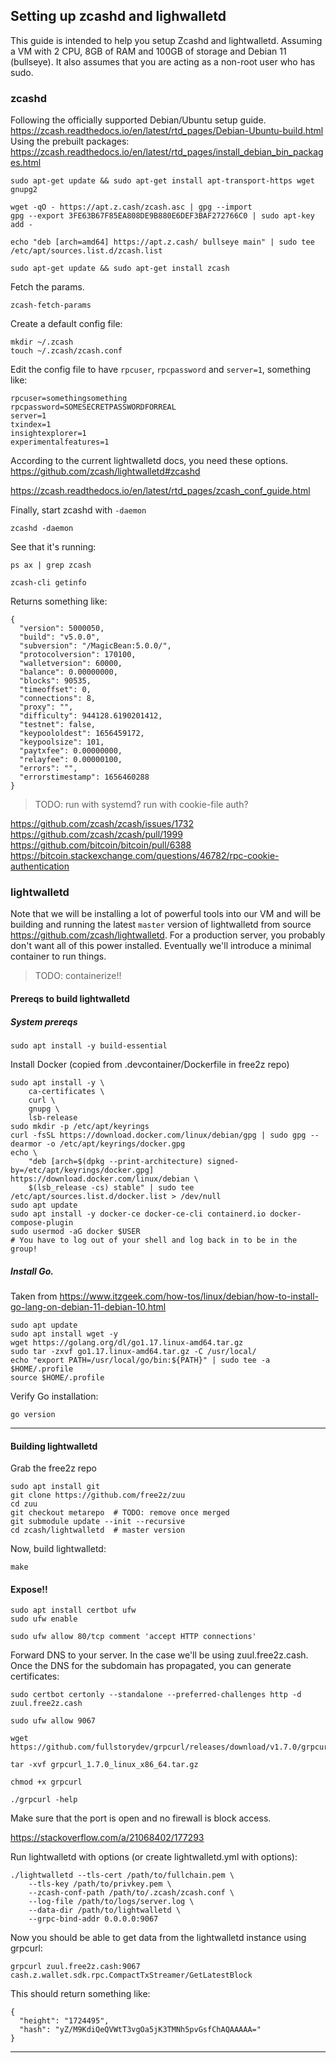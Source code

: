 ## Setting up zcashd and lighwalletd

This guide is intended to help you setup Zcashd and lightwalletd.
Assuming a VM with 2 CPU, 8GB of RAM and 100GB of storage and Debian 11
(bullseye).
It also assumes that you are acting as a non-root user who has sudo.

### zcashd

Following the officially supported Debian/Ubuntu setup guide.
https://zcash.readthedocs.io/en/latest/rtd_pages/Debian-Ubuntu-build.html
Using the prebuilt packages:
https://zcash.readthedocs.io/en/latest/rtd_pages/install_debian_bin_packages.html

```
sudo apt-get update && sudo apt-get install apt-transport-https wget gnupg2
```

```
wget -qO - https://apt.z.cash/zcash.asc | gpg --import
gpg --export 3FE63B67F85EA808DE9B880E6DEF3BAF272766C0 | sudo apt-key add -
```


```
echo "deb [arch=amd64] https://apt.z.cash/ bullseye main" | sudo tee /etc/apt/sources.list.d/zcash.list
```

```
sudo apt-get update && sudo apt-get install zcash
```

Fetch the params.

```
zcash-fetch-params
```

Create a default config file:

```
mkdir ~/.zcash
touch ~/.zcash/zcash.conf
```

Edit the config file to have `rpcuser`, `rpcpassword` and `server=1`,
something like:

```
rpcuser=somethingsomething
rpcpassword=SOMESECRETPASSWORDFORREAL
server=1
txindex=1
insightexplorer=1
experimentalfeatures=1
```

According to the current lightwalletd docs, you need these options.
https://github.com/zcash/lightwalletd#zcashd

https://zcash.readthedocs.io/en/latest/rtd_pages/zcash_conf_guide.html

Finally, start zcashd with `-daemon`

```
zcashd -daemon
```

<!-- OR, use `zcash-cli`: -->


See that it's running:

```
ps ax | grep zcash
```

```
zcash-cli getinfo
```

Returns something like:

```
{
  "version": 5000050,
  "build": "v5.0.0",
  "subversion": "/MagicBean:5.0.0/",
  "protocolversion": 170100,
  "walletversion": 60000,
  "balance": 0.00000000,
  "blocks": 90535,
  "timeoffset": 0,
  "connections": 8,
  "proxy": "",
  "difficulty": 944128.6190201412,
  "testnet": false,
  "keypoololdest": 1656459172,
  "keypoolsize": 101,
  "paytxfee": 0.00000000,
  "relayfee": 0.00000100,
  "errors": "",
  "errorstimestamp": 1656460288
}
```

> TODO: run with systemd? run with cookie-file auth?

https://github.com/zcash/zcash/issues/1732
https://github.com/zcash/zcash/pull/1999
https://github.com/bitcoin/bitcoin/pull/6388
https://bitcoin.stackexchange.com/questions/46782/rpc-cookie-authentication

### lightwalletd

Note that we will be installing a lot of powerful tools into our VM
and will be building and running the latest `master` version of lightwalletd
from source https://github.com/zcash/lightwalletd.
For a production server, you probably don't want all of this power installed.
Eventually we'll introduce a minimal container to run things.

> TODO: containerize!!

#### Prereqs to build lightwalletd

##### System prereqs

```
sudo apt install -y build-essential
```

Install Docker (copied from .devcontainer/Dockerfile in free2z repo)

```
sudo apt install -y \
    ca-certificates \
    curl \
    gnupg \
    lsb-release
sudo mkdir -p /etc/apt/keyrings
curl -fsSL https://download.docker.com/linux/debian/gpg | sudo gpg --dearmor -o /etc/apt/keyrings/docker.gpg
echo \
    "deb [arch=$(dpkg --print-architecture) signed-by=/etc/apt/keyrings/docker.gpg] https://download.docker.com/linux/debian \
    $(lsb_release -cs) stable" | sudo tee /etc/apt/sources.list.d/docker.list > /dev/null
sudo apt update
sudo apt install -y docker-ce docker-ce-cli containerd.io docker-compose-plugin
sudo usermod -aG docker $USER
# You have to log out of your shell and log back in to be in the group!
```

##### Install Go.

Taken from https://www.itzgeek.com/how-tos/linux/debian/how-to-install-go-lang-on-debian-11-debian-10.html

```
sudo apt update
sudo apt install wget -y
wget https://golang.org/dl/go1.17.linux-amd64.tar.gz
sudo tar -zxvf go1.17.linux-amd64.tar.gz -C /usr/local/
echo "export PATH=/usr/local/go/bin:${PATH}" | sudo tee -a $HOME/.profile
source $HOME/.profile
```

Verify Go installation:

```
go version
```

---

#### Building lightwalletd

Grab the free2z repo

```
sudo apt install git
git clone https://github.com/free2z/zuu
cd zuu
git checkout metarepo  # TODO: remove once merged
git submodule update --init --recursive
cd zcash/lightwalletd  # master version
```

Now, build lightwalletd:

```
make
```

#### Expose!!

```
sudo apt install certbot ufw
sudo ufw enable
```

```
sudo ufw allow 80/tcp comment 'accept HTTP connections'
```

Forward DNS to your server. In the case we'll be using zuul.free2z.cash.
Once the DNS for the subdomain has propagated, you can generate certificates:

```
sudo certbot certonly --standalone --preferred-challenges http -d zuul.free2z.cash
```

```
sudo ufw allow 9067
```


```
wget https://github.com/fullstorydev/grpcurl/releases/download/v1.7.0/grpcurl_1.7.0_linux_x86_64.tar.gz

tar -xvf grpcurl_1.7.0_linux_x86_64.tar.gz

chmod +x grpcurl

./grpcurl -help
```

Make sure that the port is open and no firewall is block access.

https://stackoverflow.com/a/21068402/177293

Run lightwalletd with options (or create lightwalletd.yml with options):

```
./lightwalletd --tls-cert /path/to/fullchain.pem \
    --tls-key /path/to/privkey.pem \
    --zcash-conf-path /path/to/.zcash/zcash.conf \
    --log-file /path/to/logs/server.log \
    --data-dir /path/to/lightwalletd \
    --grpc-bind-addr 0.0.0.0:9067
```

Now you should be able to get data from the lightwalletd instance using
grpcurl:

```
grpcurl zuul.free2z.cash:9067 cash.z.wallet.sdk.rpc.CompactTxStreamer/GetLatestBlock
```

This should return something like:

```
{
  "height": "1724495",
  "hash": "yZ/M9KdiQeQVWtT3vgOa5jK3TMNh5pvGsfChAQAAAAA="
}
```


----

<!--
grpc-web

10989  protoc -I=. service.proto compact_formats.proto --js_out=import_style=commonjs:web --grpc-web_out=import_style=typescript,mode=grpcwebtext:web
10991  protoc -I=. service.proto compact_formats.proto darkside.proto --js_out=import_style=commonjs:web --grpc-web_out=import_style=typescript,mode=grpcwebtext:web
 -->
